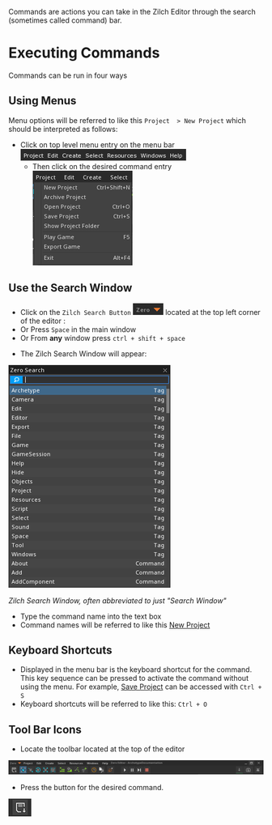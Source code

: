 Commands are actions you can take in the Zilch Editor through the search (sometimes called command) bar.

 # Executing Commands

Commands can be run in four ways

 ## Using Menus
Menu options will be referred to like this `Project  > New Project` which should be interpreted as follows:

- Click on top level menu entry on the menu bar
  ![menubar](https://raw.githubusercontent.com/ZilchEngine/ZilchFiles/master/doc_files/973.png)
  - Then click on the desired command entry
    ![image](https://raw.githubusercontent.com/ZilchEngine/ZilchFiles/master/doc_files/47139.png)


 ## Use the Search Window

 - Click on the `Zilch Search Button` ![image](https://raw.githubusercontent.com/ZilchEngine/ZilchFiles/master/doc_files/47137.png) located at the top left corner of the editor :
 - Or Press `Space` in the main window
 - Or From **any** window press `ctrl + shift + space`

* The Zilch Search Window will appear:


![image](https://raw.githubusercontent.com/ZilchEngine/ZilchFiles/master/doc_files/47141.png)


*Zilch Search Window, often abbreviated to just "Search Window"*

* Type the command name into the text box
* Command names will be referred to like this [New Project](../../../../code_reference/command_reference.md#newproject)

 ## Keyboard Shortcuts


* Displayed in the menu bar is the keyboard shortcut for the command. This key sequence 
 can be pressed to activate the command without using the menu. For example, [Save Project](../../../../code_reference/command_reference.md#saveproject) can be accessed with `Ctrl + S`
* Keyboard shortcuts will be referred to like this: `Ctrl + O`

 ## Tool Bar Icons


* Locate the toolbar located at the top of the editor


![image](https://raw.githubusercontent.com/ZilchEngine/ZilchFiles/master/doc_files/47145.png)

* Press the button for the desired command. 


![saveicon](https://raw.githubusercontent.com/ZilchEngine/ZilchFiles/master/doc_files/975.png)

 

 